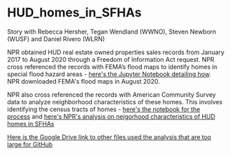 # HUD_homes_in_SFHAs
Story with Rebecca Hersher, Tegan Wendland (WWNO), Steven Newborn (WUSF) and Daniel Rivero (WLRN)<br>

NPR obtained HUD real estate owned properties sales records from January 2017 to August 2020 through a Freedom of Information Act request. NPR cross referenced the records with FEMA’s flood maps to identify homes in special flood hazard areas - [here's the Jupyter Notebook detailing how](https://github.com/jhuo7/HUD_homes_in_SFHAs/blob/main/20210809_HUD_RH_geocoding_for_sharing.ipynb). NPR downloaded FEMA's flood maps in August 2020. <br> 

NPR also cross referenced the records with American Community Survey data to analyze neighborhood characteristics of these homes. This involves identifying the census tracts of homes - [here's the notebook for the process](https://github.com/jhuo7/HUD_homes_in_SFHAs/blob/main/20210811_HUD_RH_geocode_census_tracts.ipynb) and [here's NPR's analysis on neigorhood characteristics of HUD homes in SFHAs](https://github.com/jhuo7/HUD_homes_in_SFHAs/blob/main/20210729_HUD_RH_SFHA_analysis_for_sharing.ipynb)

[Here is the Google Drive link to other files used the analysis that are too large for GitHub](https://drive.google.com/drive/folders/1eLZ9B1bWHcrlnqFjkG7KTfpywgBuA6R5?usp=sharing) <br>
